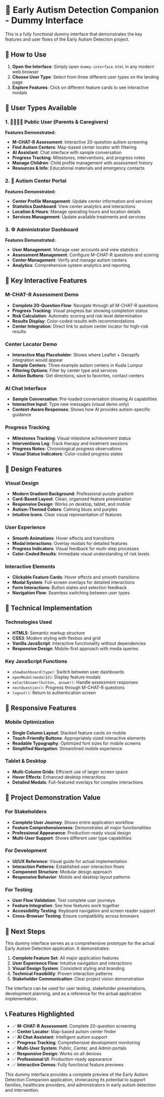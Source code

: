 # 🧩 Early Autism Detection Companion - Dummy Interface

This is a fully functional dummy interface that demonstrates the key features and user flows of the Early Autism Detection project.

## 🚀 How to Use

1. **Open the Interface**: Simply open `dummy-interface.html` in any modern web browser
2. **Choose User Type**: Select from three different user types on the landing page
3. **Explore Features**: Click on different feature cards to see interactive modals

## 👥 User Types Available

### 1. **👨‍👩‍👧‍👦 Public User (Parents & Caregivers)**
**Features Demonstrated:**
- **M-CHAT-R Assessment**: Interactive 20-question autism screening
- **Find Autism Centers**: Map-based center locator with filtering
- **AI Assistant**: Chat interface with sample conversation
- **Progress Tracking**: Milestones, interventions, and progress notes
- **Manage Children**: Child profile management with assessment history
- **Resources & Info**: Educational materials and emergency contacts

### 2. **🏥 Autism Center Portal**
**Features Demonstrated:**
- **Center Profile Management**: Update center information and services
- **Statistics Dashboard**: View center analytics and interactions
- **Location & Hours**: Manage operating hours and location details
- **Services Management**: Update available treatments and services

### 3. **⚙️ Administrator Dashboard**
**Features Demonstrated:**
- **User Management**: Manage user accounts and view statistics
- **Assessment Management**: Configure M-CHAT-R questions and scoring
- **Center Management**: Verify and manage autism centers
- **Analytics**: Comprehensive system analytics and reporting

## 🎯 Key Interactive Features

### **M-CHAT-R Assessment Demo**
- **Complete 20-Question Flow**: Navigate through all M-CHAT-R questions
- **Progress Tracking**: Visual progress bar showing completion status
- **Risk Calculation**: Automatic scoring and risk level determination
- **Results Display**: Color-coded results with recommendations
- **Center Integration**: Direct link to autism center locator for high-risk results

### **Center Locator Demo**
- **Interactive Map Placeholder**: Shows where Leaflet + Geoapify integration would appear
- **Sample Centers**: Three example autism centers in Kuala Lumpur
- **Filtering Options**: Filter by center type and services
- **Action Buttons**: Get directions, save to favorites, contact centers

### **AI Chat Interface**
- **Sample Conversation**: Pre-loaded conversation showing AI capabilities
- **Interactive Input**: Type new messages (visual demo only)
- **Context-Aware Responses**: Shows how AI provides autism-specific guidance

### **Progress Tracking**
- **Milestones Tracking**: Visual milestone achievement status
- **Interventions Log**: Track therapy and treatment sessions
- **Progress Notes**: Chronological progress observations
- **Visual Status Indicators**: Color-coded progress states

## 🎨 Design Features

### **Visual Design**
- **Modern Gradient Background**: Professional purple gradient
- **Card-Based Layout**: Clean, organized feature presentation
- **Responsive Design**: Works on desktop, tablet, and mobile
- **Autism-Themed Colors**: Calming blues and purples
- **Intuitive Icons**: Clear visual representation of features

### **User Experience**
- **Smooth Animations**: Hover effects and transitions
- **Modal Interactions**: Overlay modals for detailed features
- **Progress Indicators**: Visual feedback for multi-step processes
- **Color-Coded Results**: Immediate visual understanding of risk levels

### **Interactive Elements**
- **Clickable Feature Cards**: Hover effects and smooth transitions
- **Modal System**: Full-screen overlays for detailed interactions
- **Form Interactions**: Button states and selection feedback
- **Navigation Flow**: Seamless switching between user types

## 🔧 Technical Implementation

### **Technologies Used**
- **HTML5**: Semantic markup structure
- **CSS3**: Modern styling with flexbox and grid
- **Vanilla JavaScript**: Interactive functionality without dependencies
- **Responsive Design**: Mobile-first approach with media queries

### **Key JavaScript Functions**
- `showDashboard(type)`: Switch between user dashboards
- `openModal(modalId)`: Display feature modals
- `selectAnswer(button, answer)`: Handle assessment responses
- `nextQuestion()`: Progress through M-CHAT-R questions
- `logout()`: Return to authentication screen

## 📱 Responsive Features

### **Mobile Optimization**
- **Single Column Layout**: Stacked feature cards on mobile
- **Touch-Friendly Buttons**: Appropriately sized interactive elements
- **Readable Typography**: Optimized font sizes for mobile screens
- **Simplified Navigation**: Streamlined mobile experience

### **Tablet & Desktop**
- **Multi-Column Grids**: Efficient use of larger screen space
- **Hover Effects**: Enhanced desktop interactions
- **Detailed Modals**: Full-featured overlays for complex interactions

## 🎯 Project Demonstration Value

### **For Stakeholders**
- **Complete User Journey**: Shows entire application workflow
- **Feature Comprehensiveness**: Demonstrates all major functionalities
- **Professional Appearance**: Production-ready visual design
- **Multi-User Support**: Shows different user type capabilities

### **For Development**
- **UI/UX Reference**: Visual guide for actual implementation
- **Interaction Patterns**: Established user interaction flows
- **Component Structure**: Modular design approach
- **Responsive Behavior**: Mobile and desktop layout patterns

### **For Testing**
- **User Flow Validation**: Test complete user journeys
- **Feature Integration**: See how features work together
- **Accessibility Testing**: Keyboard navigation and screen reader support
- **Cross-Browser Testing**: Ensure compatibility across browsers

## 🚀 Next Steps

This dummy interface serves as a comprehensive prototype for the actual Early Autism Detection application. It demonstrates:

1. **Complete Feature Set**: All major application features
2. **User Experience Flow**: Intuitive navigation and interactions
3. **Visual Design System**: Consistent styling and branding
4. **Technical Feasibility**: Proven interaction patterns
5. **Stakeholder Communication**: Clear project vision demonstration

The interface can be used for user testing, stakeholder presentations, development planning, and as a reference for the actual application implementation.

## 📞 Features Highlighted

- ✅ **M-CHAT-R Assessment**: Complete 20-question screening
- ✅ **Center Locator**: Map-based autism center finder
- ✅ **AI Chat Assistant**: Intelligent autism support
- ✅ **Progress Tracking**: Comprehensive development monitoring
- ✅ **Multi-User System**: Public, Center, and Admin portals
- ✅ **Responsive Design**: Works on all devices
- ✅ **Professional UI**: Production-ready appearance
- ✅ **Interactive Demos**: Fully functional feature previews

This dummy interface provides a complete preview of the Early Autism Detection Companion application, showcasing its potential to support families, healthcare providers, and administrators in early autism detection and intervention.
